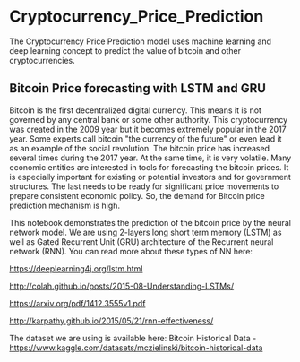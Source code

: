 # Cryptocurrency_Price_Prediction
The Cryptocurrency Price Prediction model uses machine learning and deep learning concept to predict the value of bitcoin and other cryptocurrencies.
## Bitcoin Price forecasting with LSTM and GRU
Bitcoin is the first decentralized digital currency. This means it is not governed by any central bank or some other authority. This cryptocurrency was created in the 2009 year but it becomes extremely popular in the 2017 year. Some experts call bitcoin "the currency of the future" or even lead it as an example of the social revolution. The bitcoin price has increased several times during the 2017 year. At the same time, it is very volatile. Many economic entities are interested in tools for forecasting the bitcoin prices. It is especially important for existing or potential investors and for government structures. The last needs to be ready for significant price movements to prepare consistent economic policy. So, the demand for Bitcoin price prediction mechanism is high.

This notebook demonstrates the prediction of the bitcoin price by the neural network model. We are using 2-layers long short term memory (LSTM) as well as Gated Recurrent Unit (GRU) architecture of the Recurrent neural network (RNN). You can read more about these types of NN here:

https://deeplearning4j.org/lstm.html

http://colah.github.io/posts/2015-08-Understanding-LSTMs/

https://arxiv.org/pdf/1412.3555v1.pdf

http://karpathy.github.io/2015/05/21/rnn-effectiveness/

The dataset we are using is available here: Bitcoin Historical Data -
https://www.kaggle.com/datasets/mczielinski/bitcoin-historical-data
